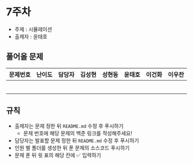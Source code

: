 # 7주차

- 주제 : 시뮬레이션
- 출제자 : 윤태호

## 풀어올 문제

| 문제번호 | 난이도 | 담당자 | 김성현 | 성현동 | 윤태호 | 이건화 | 이우찬 |
| :------: | :----: | :----: | :----: | :----: | :----: | :----: | :----: |
|          |        |        |        |        |        |        |        |
|          |        |        |        |        |        |        |        |
|          |        |        |        |        |        |        |        |
|          |        |        |        |        |        |        |        |
|          |        |        |        |        |        |        |        |
|          |        |        |        |        |        |        |        |

<!-- 표 입력할 때 아래 거 참고!
[문제번호](https://www.acmicpc.net/problem/문제번호)
<a href="https://github.com/taeho0888">윤태호</a>
<a href="https://github.com/sunghyun1356">김성현</a>
<a href="https://github.com/hyundongSung">성현동</a>
<a href="https://github.com/wchan0409">이우찬</a>
<a href="https://github.com/SehwanChang">장세환</a>
<a href="https://github.com/Gunhot">이건화</a> -->

## 규칙

- 출제자는 문제 정한 뒤 `README.md` 수정 후 푸시하기
  - 문제 번호에 해당 문제의 백준 링크를 작성해주세요!
- 담당자는 발표할 문제 정한 뒤 `README.md` 수정 후 푸시하기
- 인원 별 폴더를 생성한 뒤 푼 문제의 소스코드 푸시하기
- 문제 푼 뒤 윗 표의 해당 칸에 ✅ 입력하기
